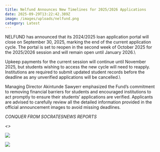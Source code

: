 ```yaml
---
title: Nelfund Announces New Timelines for 2025/2026 Applications
date: 2025-09-29T13:22:42.389Z
image: /images/uploads/nelfund.png
category: Latest
---
```

NELFUND has announced that its 2024/2025 loan application portal will close on September 30, 2025, marking the end of the current application cycle. The portal is set to reopen in the second week of October 2025 for the 2025/2026 session and will remain open until January 2026.\

Upkeep payments for the current session will continue until November 2025, but students wishing to access the new cycle will need to reapply. Institutions are required to submit updated student records before the deadline as any unverified applications will be cancelled.\

Managing Director Akintunde Sawyerr emphasized the Fund’s commitment to removing financial barriers for students and encouraged institutions to act promptly to ensure their students’ applications are verified. Applicants are advised to carefully review all the detailed information provided in the official announcement images to avoid missing deadlines.

*C﻿ONQUER FROM SOCRATESNEWS REPORTS*


*<﻿>*

![](/images/uploads/nelfund-1.jpg)

![](/images/uploads/nelfund-2.jpg)